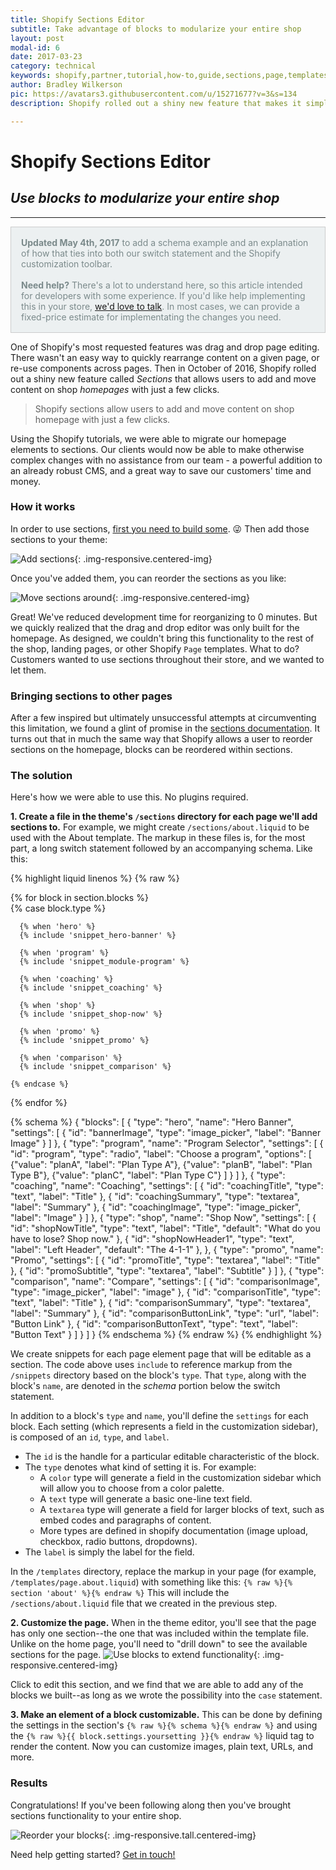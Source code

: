 ```yaml
---
title: Shopify Sections Editor
subtitle: Take advantage of blocks to modularize your entire shop
layout: post
modal-id: 6
date: 2017-03-23
category: technical
keywords: shopify,partner,tutorial,how-to,guide,sections,page,templates,developer,liquid,template
author: Bradley Wilkerson
pic: https://avatars3.githubusercontent.com/u/15271677?v=3&s=134
description: Shopify rolled out a shiny new feature that makes it simple for customers to edit their home page. But what about the rest of the site? Wouldn't it be great if your customers could use that same functionality across the site? Learn how we found a workaround for using this powerful feature on all of the page templates in shopify.

---
```


# Shopify Sections Editor

## *Use blocks to modularize your entire shop*

___
<div style="background-color: #ecf0f1; color: #7b8a8b; border: 1px solid #ccc; padding: 1rem;">
  <strong>Updated May 4th, 2017</strong> to add a schema example and an explanation of how that ties into both our switch statement and the Shopify customization toolbar.
  <br /><br />
  <strong>Need help?</strong> There's a lot to understand here, so this article intended for developers with some experience. If you'd like help implementing this in your store, <a href="#contact">we'd love to talk</a>. In most cases, we can provide a fixed-price estimate for implementating the changes you need.
</div>

One of Shopify's most requested features was drag and drop page editing. There wasn't an easy way to quickly rearrange content on a given page, or re-use components across pages. Then in October of 2016, Shopify rolled out a shiny new feature called *Sections* that allows users to add and move content on shop *homepages* with just a few clicks.

>  <i class="fa fa-quote-left"></i>
>  Shopify sections allow users to add and move content on shop homepage with just a few clicks.

Using the Shopify tutorials, we were able to migrate our homepage elements to sections.
Our clients would now be able to make otherwise complex changes with no assistance from our team - a powerful
addition to an already robust CMS, and a great way to save our customers' time and money.

### How it works

In order to use sections, [first you need to build some](https://help.shopify.com/manual/using-themes/sections). :stuck_out_tongue_winking_eye:
Then add those sections to your theme: 

![Add sections](/img/portfolio/insert-shopify-sections.gif){: .img-responsive.centered-img}

Once you've added them, you can reorder the sections as you like: 

![Move sections around](/img/portfolio/move-around-shopify-sections.gif){: .img-responsive.centered-img}

Great! We've reduced development time for reorganizing to 0 minutes. But we quickly realized that the drag and drop editor was only built for the homepage.
As designed, we couldn't bring this functionality to the rest of the shop, landing pages, or other Shopify `Page` templates. What to do? Customers wanted to use sections throughout their store, and we wanted to let them.

### Bringing sections to other pages

After a few inspired but ultimately unsuccessful attempts at circumventing this limitation, we found a glint of promise in the [sections documentation](https://help.shopify.com/themes/development/theme-editor/sections#blocks). It turns out that in much the same way that Shopify allows a user to reorder sections on the homepage, blocks can be reordered within sections.

### The solution

Here's how we were able to use this. No plugins required.

**1. Create a file in the theme's `/sections` directory for each page we'll add sections to.** For example, we might create `/sections/about.liquid` to be used with the About template. The markup in these files is, for the most part, a long switch statement followed by an accompanying schema. Like this:

{% highlight liquid linenos %}
{% raw %}
<div>
  {% for block in section.blocks %}
  <div class="grid-item" {{ block.shopify_attributes }}>
    {% case block.type %}

      {% when 'hero' %}
      {% include 'snippet_hero-banner' %}

      {% when 'program' %}
      {% include 'snippet_module-program' %}

      {% when 'coaching' %}
      {% include 'snippet_coaching' %}

      {% when 'shop' %}
      {% include 'snippet_shop-now' %}

      {% when 'promo' %}
      {% include 'snippet_promo' %}

      {% when 'comparison' %}
      {% include 'snippet_comparison' %}

    {% endcase %}
  </div>
  {% endfor %}
</div>

{% schema %}
  {
    "blocks": [
      {
        "type": "hero",
        "name": "Hero Banner",
        "settings": [
          {
            "id": "bannerImage",
            "type": "image_picker",
            "label": "Banner Image"
          }
        ]
      },
      {
        "type": "program",
        "name": "Program Selector",
        "settings": [
          {
            "id": "program",
            "type": "radio",
            "label": "Choose a program",
            "options": [
              {"value": "planA", "label": "Plan Type A"},
              {"value": "planB", "label": "Plan Type B"},
              {"value": "planC", "label": "Plan Type C"}
            ]
          }
        ]
      },
      {
        "type": "coaching",
        "name": "Coaching",
        "settings": [
          {
            "id": "coachingTitle",
            "type": "text",
            "label": "Title"
          },
          {
            "id": "coachingSummary",
            "type": "textarea",
            "label": "Summary"
          },
          {
            "id": "coachingImage",
            "type": "image_picker",
            "label": "Image"
          }
        ]
      },
      {
        "type": "shop",
        "name": "Shop Now",
        "settings": [
          {
            "id": "shopNowTitle",
            "type": "text",
            "label": "Title",
            "default": "What do you have to lose? Shop now."
          },
          {
            "id": "shopNowHeader1",
            "type": "text",
            "label": "Left Header",
            "default": "The 4-1-1"
          },
      },
      {
        "type": "promo",
        "name": "Promo",
        "settings": [
          {
            "id": "promoTitle",
            "type": "textarea",
            "label": "Title"
          },
          {
            "id": "promoSubtitle",
            "type": "textarea",
            "label": "Subtitle"
          }
        ]
      },
      {
        "type": "comparison",
        "name": "Compare",
        "settings": [
          {
            "id": "comparisonImage",
            "type": "image_picker",
            "label": "image"
          },
          {
            "id": "comparisonTitle",
            "type": "text",
            "label": "Title"
          },
          {
            "id": "comparisonSummary",
            "type": "textarea",
            "label": "Summary"
          },
          {
            "id": "comparisonButtonLink",
            "type": "url",
            "label": "Button Link"
          },
          {
            "id": "comparisonButtonText",
            "type": "text",
            "label": "Button Text"
          }
        ]
      }
    ]
  }
{% endschema %}
{% endraw %}
{% endhighlight %} 

We create snippets for each page element page that will be editable as a section.
The code above uses `include` to reference markup from the `/snippets` directory based on the block's `type`.
That `type`, along with the block's `name`, are denoted in the _schema_ portion below the switch statement. 

In addition to a block's `type` and `name`, you'll define the `settings` for each block. Each setting (which represents a field in the customization sidebar), is composed of an `id`, `type`, and `label`.

- The `id` is the handle for a particular editable characteristic of the block. 
- The `type` denotes what kind of setting it is. For example:
    - A `color` type will generate a field in the customization sidebar which will allow you to choose from a color palette. 
    - A `text` type will generate a basic one-line text field. 
    - A `textarea` type will generate a field for larger blocks of text, such as embed codes and paragraphs of content. 
    - More types are defined in shopify documentation (image upload, checkbox, radio buttons, dropdowns).
- The `label` is simply the label for the field.

In the `/templates` directory, replace the markup in your page (for example, `/templates/page.about.liquid`) with something like this: `{% raw %}{% section 'about' %}{% endraw %}`
This will include the `/sections/about.liquid` file that we created in the previous step.

**2. Customize the page.** When in the theme editor, you'll see that the page has only one section--the one that was included within the template file. Unlike on the home page, you'll need to "drill down" to see the available sections for the page.
![Use blocks to extend functionality]( /img/portfolio/editblocks.jpg "Blocks are the answer!" ){: .img-responsive.centered-img}

Click to edit this section, and we find that we are able to add any of the blocks we built--as long as we wrote the possibility into the `case` statement.

**3. Make an element of a block customizable.** This can be done by defining the settings in the section's `{% raw %}{% schema %}{% endraw %}` and using the  `{% raw %}{{ block.settings.yoursetting }}{% endraw %}` liquid tag to render the content.
Now you can customize images, plain text, URLs, and more.

### Results

Congratulations! If you've been following along then you've brought sections functionality to your entire shop.

![Reorder your blocks]( /img/portfolio/reorder.gif "Problem Solved!" ){: .img-responsive.tall.centered-img}

Need help getting started? [Get in touch!](/#contact)